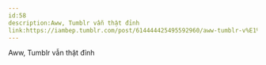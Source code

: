 ```yaml
---
id:58
description:Aww, Tumblr vẫn thật đỉnh
link:https://iambep.tumblr.com/post/614444425495592960/aww-tumblr-v%E1%BA%ABn-th%E1%BA%ADt-%C4%91%E1%BB%89nh
---
```


Aww, Tumblr vẫn thật đỉnh